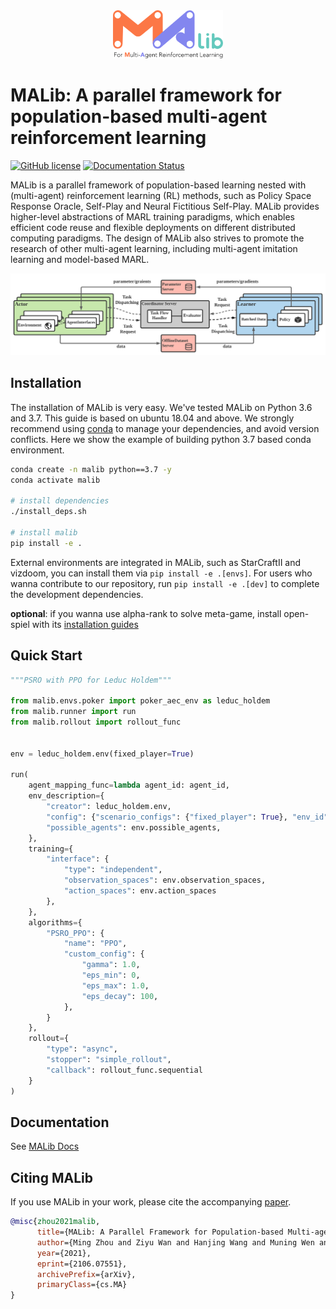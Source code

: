 
<div align=center><img src="docs/imgs/logo.svg" width="35%"></div>


# MALib: A parallel framework for population-based multi-agent reinforcement learning

[![GitHub license](https://img.shields.io/badge/license-MIT-blue.svg)](https://github.com/sjtu-marl/malib/blob/main/LICENSE)
[![Documentation Status](https://readthedocs.org/projects/malib/badge/?version=latest)](https://malib.readthedocs.io/en/latest/?badge=latest)

MALib is a parallel framework of population-based learning nested with (multi-agent) reinforcement learning (RL) methods, such as Policy Space Response Oracle, Self-Play and Neural Fictitious Self-Play. MALib provides higher-level abstractions of MARL training paradigms, which enables efficient code reuse and flexible deployments on different distributed computing paradigms. The design of MALib also strives to promote the research of other multi-agent learning, including multi-agent imitation learning and model-based MARL.

![architecture](docs/imgs/Architecture.svg)

## Installation

The installation of MALib is very easy. We've tested MALib on Python 3.6 and 3.7. This guide is based on ubuntu 18.04 and above. We strongly recommend using [conda](https://docs.conda.io/en/latest/miniconda.html) to manage your dependencies, and avoid version conflicts. Here we show the example of building python 3.7 based conda environment.


```bash
conda create -n malib python==3.7 -y
conda activate malib

# install dependencies
./install_deps.sh

# install malib
pip install -e .
```

External environments are integrated in MALib, such as StarCraftII and vizdoom, you can install them via `pip install -e .[envs]`. For users who wanna contribute to our repository, run `pip install -e .[dev]` to complete the development dependencies.

**optional**: if you wanna use alpha-rank to solve meta-game, install open-spiel with its [installation guides](https://github.com/deepmind/open_spiel)

## Quick Start

```python
"""PSRO with PPO for Leduc Holdem"""

from malib.envs.poker import poker_aec_env as leduc_holdem
from malib.runner import run
from malib.rollout import rollout_func


env = leduc_holdem.env(fixed_player=True)

run(
    agent_mapping_func=lambda agent_id: agent_id,
    env_description={
        "creator": leduc_holdem.env,
        "config": {"scenario_configs": {"fixed_player": True}, "env_id": "leduc_holdem"}
        "possible_agents": env.possible_agents,
    },
    training={
        "interface": {
            "type": "independent",
            "observation_spaces": env.observation_spaces,
            "action_spaces": env.action_spaces
        },
    },
    algorithms={
        "PSRO_PPO": {
            "name": "PPO",
            "custom_config": {
                "gamma": 1.0,
                "eps_min": 0,
                "eps_max": 1.0,
                "eps_decay": 100,
            },
        }
    },
    rollout={
        "type": "async",
        "stopper": "simple_rollout",
        "callback": rollout_func.sequential
    }
)
```

## Documentation

See [MALib Docs](https://malib.readthedocs.io/)

## Citing MALib


If you use MALib in your work, please cite the accompanying [paper](https://arxiv.org/abs/2106.07551).

```bibtex
@misc{zhou2021malib,
      title={MALib: A Parallel Framework for Population-based Multi-agent Reinforcement Learning}, 
      author={Ming Zhou and Ziyu Wan and Hanjing Wang and Muning Wen and Runzhe Wu and Ying Wen and Yaodong Yang and Weinan Zhang and Jun Wang},
      year={2021},
      eprint={2106.07551},
      archivePrefix={arXiv},
      primaryClass={cs.MA}
}
```
